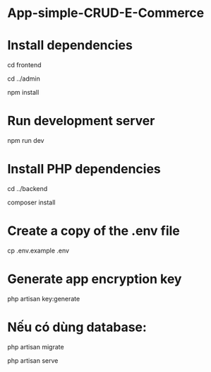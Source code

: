 # App-simple-CRUD-E-Commerce

# Install dependencies

<p>cd frontend</p>
<p>cd ../admin</p>
<p>npm install</p>


# Run development server

<p>npm run dev</p>


# Install PHP dependencies
<p>cd ../backend</p>
<p>composer install</p>

# Create a copy of the .env file

<p>cp .env.example .env</p>

# Generate app encryption key

<p>php artisan key:generate</p>

# Nếu có dùng database:

<p>php artisan migrate</p>
<p>php artisan serve </p>


